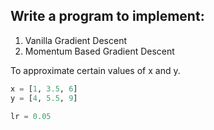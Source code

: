## Write a program to implement:

1. Vanilla Gradient Descent
2. Momentum Based Gradient Descent

To approximate certain values of x and y.

```python
x = [1, 3.5, 6]
y = [4, 5.5, 9]

lr = 0.05
```